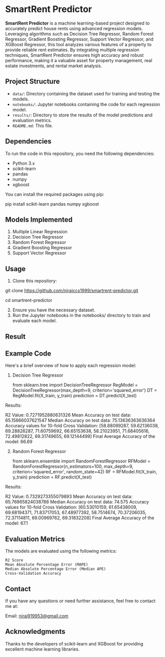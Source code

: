 # SmartRent Predictor

**SmartRent Predictor** is a machine learning-based project designed to accurately predict house rents using advanced regression models. Leveraging algorithms such as Decision Tree Regressor, Random Forest Regressor, Gradient Boosting Regressor, Support Vector Regressor, and XGBoost Regressor, this tool analyzes various features of a property to provide reliable rent estimates. By integrating multiple regression techniques, SmartRent Predictor ensures high accuracy and robust performance, making it a valuable asset for property management, real estate investments, and rental market analysis.

## Project Structure

- `data/`: Directory containing the dataset used for training and testing the models.
- `notebooks/`: Jupyter notebooks containing the code for each regression model.
- `results/`: Directory to store the results of the model predictions and evaluation metrics.
- `README.md`: This file.

## Dependencies

To run the code in this repository, you need the following dependencies:

- Python 3.x
- scikit-learn
- pandas
- numpy
- xgboost

You can install the required packages using pip:


pip install scikit-learn pandas numpy xgboost


## Models Implemented

1. Multiple Linear Regression
2. Decision Tree Regressor
3. Random Forest Regressor
4. Gradient Boosting Regressor
5. Support Vector Regressor


## Usage

1. Clone this repository:

  git clone https://github.com/nirajccs1999/smartrent-predictor.git
  
  cd smartrent-predictor

2. Ensure you have the necessary dataset.
3. Run the Jupyter notebooks in the notebooks/ directory to train and evaluate each model.


## Result

## Example Code
Here's a brief overview of how to apply each regression model:

1. Decision Tree Regressor

      from sklearn.tree import DecisionTreeRegressor
      RegModel = DecisionTreeRegressor(max_depth=9, criterion='squared_error')
      DT = RegModel.fit(X_train, y_train)
      prediction = DT.predict(X_test)

Results:

R2 Value: 0.7271952880631326
Mean Accuracy on test data: 65.15666037621547
Median Accuracy on test data: 75.13636363636364
Accuracy values for 10-fold Cross Validation: [58.88099287, 59.62136038, 69.28826287, 71.60759692, 66.65153638, 58.21023951, 71.68405616, 72.49812822, 69.31749655, 69.12144499]
Final Average Accuracy of the model: 66.69





2. Random Forest Regressor

      from sklearn.ensemble import RandomForestRegressor
      RFModel = RandomForestRegressor(n_estimators=100, max_depth=9, criterion='squared_error', random_state=42)
      RF = RFModel.fit(X_train, y_train)
      prediction = RF.predict(X_test)


Results:

R2 Value: 0.7329273355079893
Mean Accuracy on test data: 65.76865824038788
Median Accuracy on test data: 74.575
Accuracy values for 10-fold Cross Validation: [60.53010159, 61.65438009, 69.68194371, 71.83717053, 67.48977392, 58.7514674, 70.37206035, 72.37114811, 69.00969762, 69.31832208]
Final Average Accuracy of the model: 67.1


## Evaluation Metrics
The models are evaluated using the following metrics:

    R2 Score
    Mean Absolute Percentage Error (MAPE)
    Median Absolute Percentage Error (Median APE)
    Cross-Validation Accuracy


## Contact
If you have any questions or need further assistance, feel free to contact me at:

Email: niraj919953@gmail.com

## Acknowledgments
Thanks to the developers of scikit-learn and XGBoost for providing excellent machine learning libraries.





